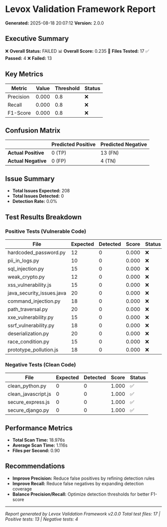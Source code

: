 # Levox Validation Framework Report
**Generated:** 2025-08-18 20:07:12
**Version:** 2.0.0

## Executive Summary

❌ **Overall Status:** FAILED
📊 **Overall Score:** 0.235
📁 **Files Tested:** 17
✅ **Passed:** 4
❌ **Failed:** 13

## Key Metrics

| Metric | Value | Threshold | Status |
|--------|-------|-----------|--------|
| Precision | 0.000 | 0.8 | ❌ |
| Recall | 0.000 | 0.8 | ❌ |
| F1-Score | 0.000 | 0.8 | ❌ |

## Confusion Matrix

| | Predicted Positive | Predicted Negative |
|-------------------|---------------------|---------------------|
| **Actual Positive** | 0 (TP) | 13 (FN) |
| **Actual Negative** | 0 (FP) | 4 (TN) |

## Issue Summary

- **Total Issues Expected:** 208
- **Total Issues Detected:** 0
- **Detection Rate:** 0.0%

## Test Results Breakdown

### Positive Tests (Vulnerable Code)

| File | Expected | Detected | Score | Status |
|------|----------|----------|-------|--------|
| hardcoded_password.py | 12 | 0 | 0.000 | ❌ |
| pii_in_logs.py | 10 | 0 | 0.000 | ❌ |
| sql_injection.py | 15 | 0 | 0.000 | ❌ |
| weak_crypto.py | 12 | 0 | 0.000 | ❌ |
| xss_vulnerability.js | 15 | 0 | 0.000 | ❌ |
| java_security_issues.java | 20 | 0 | 0.000 | ❌ |
| command_injection.py | 18 | 0 | 0.000 | ❌ |
| path_traversal.py | 20 | 0 | 0.000 | ❌ |
| xxe_vulnerability.py | 15 | 0 | 0.000 | ❌ |
| ssrf_vulnerability.py | 18 | 0 | 0.000 | ❌ |
| deserialization.py | 20 | 0 | 0.000 | ❌ |
| race_condition.py | 15 | 0 | 0.000 | ❌ |
| prototype_pollution.js | 18 | 0 | 0.000 | ❌ |

### Negative Tests (Clean Code)

| File | Expected | Detected | Score | Status |
|------|----------|----------|-------|--------|
| clean_python.py | 0 | 0 | 1.000 | ✅ |
| clean_javascript.js | 0 | 0 | 1.000 | ✅ |
| secure_express.js | 0 | 0 | 1.000 | ✅ |
| secure_django.py | 0 | 0 | 1.000 | ✅ |

## Performance Metrics

- **Total Scan Time:** 18.976s
- **Average Scan Time:** 1.116s
- **Files per Second:** 0.90

## Recommendations

- **Improve Precision:** Reduce false positives by refining detection rules
- **Improve Recall:** Reduce false negatives by expanding detection coverage
- **Balance Precision/Recall:** Optimize detection thresholds for better F1-score

---
*Report generated by Levox Validation Framework v2.0.0*
*Total test files: 17 | Positive tests: 13 | Negative tests: 4*